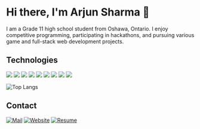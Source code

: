 # Hi there, I'm Arjun Sharma 👋

I am a Grade 11 high school student from Oshawa, Ontario. I enjoy competitive programming, participating in hackathons, and pursuing various game and full-stack web development projects.

## Technologies

<div>
    <img src="https://img.shields.io/badge/Vue.js-35495E?style=for-the-badge&logo=vue.js&logoColor=4FC08D">
      <img src="https://img.shields.io/badge/JavaScript-323330?style=for-the-badge&logo=javascript&logoColor=F7DF1E">
    <img src="https://img.shields.io/badge/HTML5-E34F26?style=for-the-badge&logo=html5&logoColor=white">
    <img src="https://img.shields.io/badge/CSS3-1572B6?style=for-the-badge&logo=css3&logoColor=white">
      <img src="https://img.shields.io/badge/-C++-00599C?style=for-the-badge&logo=cplusplus&logoColor=white">
    <img src="https://img.shields.io/badge/Oracle-F80000?style=for-the-badge&logo=oracle&logoColor=white">
    <img src="https://img.shields.io/badge/Eclipse-2C2255?style=for-the-badge&logo=eclipse&logoColor=white">
    <img src="https://img.shields.io/badge/Visual_Studio_Code-007ACC?style=for-the-badge&logo=visualstudiocode&logoColor=white">
    <img src="https://img.shields.io/badge/Unity-100000?style=for-the-badge&logo=unity&logoColor=white">
</div>

![Top Langs](https://github-readme-stats.vercel.app/api/top-langs/?username=arjundevensharma&layout=compact)

## Contact

[![Mail](https://img.shields.io/badge/Mail-D14836?style=for-the-badge&logo=gmail&logoColor=white)](mailto:arjundevensharma@gmail.com)
[![Website](https://img.shields.io/badge/Website-0A66C2?style=for-the-badge&logo=google-chrome&logoColor=white)](https://sites.google.com/d/1HkHcVNoppIPsM_7KB-acQhdEOdqiNFH1/p/1yq3hCx5JnzQ-TkOIHzzpZJsK7827hsDp/edit)
[![Resume](https://img.shields.io/badge/Resume-007BFF?style=for-the-badge&logo=microsoftword&logoColor=white)](https://sites.google.com/d/1HkHcVNoppIPsM_7KB-acQhdEOdqiNFH1/p/1yq3hCx5JnzQ-TkOIHzzpZJsK7827hsDp/edit)
